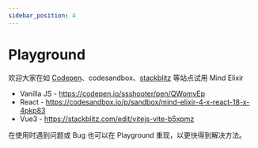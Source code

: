 ```yaml
---
sidebar_position: 4
---
```


# Playground

欢迎大家在如 [Codepen](https://codepen.io/pen?template=GReMQPX)、codesandbox、[stackblitz](https://stackblitz.com/) 等站点试用 Mind Elixir

- Vanilla JS - https://codepen.io/ssshooter/pen/QWomvEp
- React - https://codesandbox.io/p/sandbox/mind-elixir-4-x-react-18-x-4pkp83
- Vue3 - https://stackblitz.com/edit/vitejs-vite-b5xpmz

在使用时遇到问题或 Bug 也可以在 Playground 重现，以更快得到解决方法。